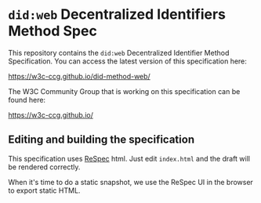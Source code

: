# `did:web` Decentralized Identifiers Method Spec

This repository contains the `did:web` Decentralized Identifier Method
Specification. You can access the latest version of this specification here:

https://w3c-ccg.github.io/did-method-web/

The W3C Community Group that is working on this specification can be found
here:

https://w3c-ccg.github.io/

## Editing and building the specification

This specification uses [ReSpec](https://github.com/w3c/respec/) html. 
Just edit `index.html` and the draft will be rendered correctly.

When it's time to do a static snapshot, we use the ReSpec UI in the browser to 
export static HTML.
